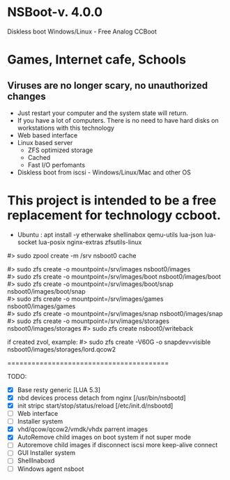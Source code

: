 # NSBoot-v. 4.0.0
Diskless boot Windows/Linux - Free Analog CCBoot 

<h1>Games, Internet cafe, Schools</h1>
<h2>Viruses are no longer scary, no unauthorized changes</h1>

* Just restart your computer and the system state will return.
* If you have a lot of computers. There is no need to have hard disks on workstations with this technology
* Web based interface
* Linux based server
  - ZFS optimized storage 
  - Cached
  - Fast I/O perfomants
* Diskless boot from iscsi - Windows/Linux/Mac and other OS


This project is intended to be a free replacement for technology ccboot.
===
- Ubuntu : 
 apt install -y etherwake shellinabox qemu-utils lua-json lua-socket lua-posix nginx-extras zfsutils-linux
 
#> sudo zpool create -m /srv nsboot0 <disk> <disk> cache <disk>
  
#> sudo  zfs create    -o mountpoint=/srv/images nsboot0/images                   
#> sudo  zfs create    -o mountpoint=/srv/images/boot nsboot0/images/boot              
#> sudo  zfs create    -o mountpoint=/srv/images/boot/snap nsboot0/images/boot/snap          
#> sudo  zfs create    -o mountpoint=/srv/images/games nsboot0/images/games                
#> sudo  zfs create    -o mountpoint=/srv/images/snap nsboot0/images/snap                
#> sudo  zfs create    -o mountpoint=/srv/images/storages nsboot0/images/storages
#> sudo  zfs create    nsboot0/writeback         

if created zvol, example:
#> sudo  zfs create -V60G -o snapdev=visible nsboot0/images/storages/lord.qcow2
 
 


========================================

 TODO:
- [x] Base resty generic [LUA 5.3] 
- [x] nbd devices process detach from nginx [/usr/bin/nsbootd]
- [x] init stripc start/stop/status/reload [/etc/init.d/nsbootd]
- [ ] Web interface
- [ ] Installer system
- [x] vhd/qcow/qcow2/vmdk/vhdx parrent images
- [x] AutoRemove child images on boot system if not super mode
- [ ] Autoremove child images if disconnect iscsi more keep-alive connect
- [ ] GUI Installer system
- [ ] ShellInaboxd
- [ ] Windows agent nsboot
